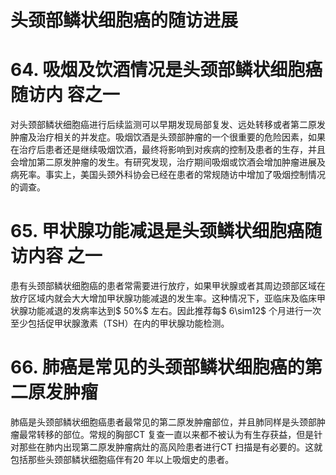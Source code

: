 # 头颈部鳞状细胞癌的随访进展  
# 64.  吸烟及饮酒情况是头颈部鳞状细胞癌随访内 容之一  
对头颈部鳞状细胞癌进行后续监测可以早期发现局部复发、远处转移或者第二原发肿瘤及治疗相关的并发症。吸烟饮酒是头颈部肿瘤的一个很重要的危险因素，如果在治疗后患者还是继续吸烟饮酒，最终将影响到对疾病的控制及患者的生存，并且会增加第二原发肿瘤的发生。有研究发现，治疗期间吸烟或饮酒会增加肿瘤进展及病死率。事实上，美国头颈外科协会已经在患者的常规随访中增加了吸烟控制情况的调查。  
# 65.  甲状腺功能减退是头颈鳞状细胞癌随访内容 之一  
患有头颈部鳞状细胞癌的患者常需要进行放疗，如果甲状腺或者其周边颈部区域在放疗区域内就会大大增加甲状腺功能减退的发生率。这种情况下，亚临床及临床甲状腺功能减退的发病率达到$ 50\%$  左右。因此推荐每$ 6\sim12$  个月进行一次至少包括促甲状腺激素（TSH）在内的甲状腺功能检测。  
# 66. 肺癌是常见的头颈部鳞状细胞癌的第二原发肿瘤  
肺癌是头颈部鳞状细胞癌患者最常见的第二原发肿瘤部位，并且肺同样是头颈部肿瘤最常转移的部位。常规的胸部CT 复查一直以来都不被认为有生存获益，但是针对那些在肺内出现第二原发肿瘤病灶的高风险患者进行CT 扫描是有必要的。这就包括那些头颈部鳞状细胞癌伴有20 年以上吸烟史的患者。  
